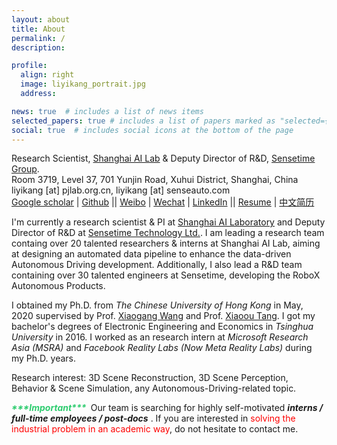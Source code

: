 ```yaml
---
layout: about
title: About
permalink: /
description: 

profile:
  align: right
  image: liyikang_portrait.jpg
  address:  

news: true  # includes a list of news items
selected_papers: true # includes a list of papers marked as "selected={true}"
social: true  # includes social icons at the bottom of the page
---
```


Research Scientist, [Shanghai AI Lab](https://www.shlab.org.cn) & Deputy Director of R&D, [Sensetime Group](https://www.sensetime.com/).<br>
Room 3719, Level 37, 701 Yunjin Road, Xuhui District, Shanghai, China<br>
liyikang [at] pjlab.org.cn, liyikang [at] senseauto.com<br>
[Google scholar](https://scholar.google.co.uk/citations?user=G9b6hpYAAAAJ) | [Github](https://github.com/yikang-li) || [Weibo](http://weibo.com/liyikang1129) | [Wechat](assets/img/liyikang_wechat.jpeg) | [LinkedIn](https://www.linkedin.com/in/yikang-li) || [Resume](assets/files/resume.pdf)  | [中文简历](assets/files/resume-zh_CN.pdf)

I'm currently a research scientist & PI at [Shanghai AI Laboratory](http://www.shlab.org.cn/) and Deputy Director of R&D at [Sensetime Technology Ltd.](http://www.sensetime.com/). 
I am leading a research team containg over 20 talented researchers & interns at Shanghai AI Lab, aiming at designing an automated data pipeline to enhance the data-driven Autonomous Driving development. Additionally, I also lead a R&D team containing over 30 talented engineers at Sensetime, developing the RoboX Autonomous Products. 

I obtained my Ph.D. from *The Chinese University of Hong Kong* in May, 2020 supervised by Prof. [Xiaogang Wang](http://www.ee.cuhk.edu.hk/~xgwang/) and Prof. [Xiaoou Tang](https://www.ie.cuhk.edu.hk/people/xotang.shtml). I got my bachelor's degrees of Electronic Engineering and Economics in *Tsinghua University* in 2016. I worked as an research intern at *Microsoft Research Asia (MSRA)* and *Facebook Reality Labs* *(Now Meta Reality Labs)* during my Ph.D. years. 

Research interest: 3D Scene Reconstruction, 3D Scene Perception, Behavior & Scene Simulation, any Autonomous-Driving-related topic. 

<i style="color: #2ecc6f"><b>\*\*\*Important\*\*\*&nbsp;</b></i>   Our team is searching for highly self-motivated ***interns / full-time employees / post-docs*** . If you are interested in <span style="color: red;">solving the industrial problem in an academic way</span>, do not hesitate to contact me. 


